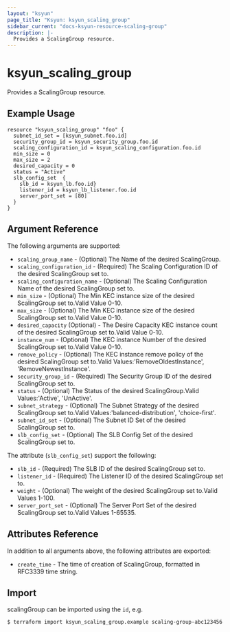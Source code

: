 ```yaml
---
layout: "ksyun"
page_title: "Ksyun: ksyun_scaling_group"
sidebar_current: "docs-ksyun-resource-scaling-group"
description: |-
  Provides a ScalingGroup resource.
---
```


# ksyun_scaling_group

Provides a ScalingGroup resource.

## Example Usage

```hcl
resource "ksyun_scaling_group" "foo" {
  subnet_id_set = [ksyun_subnet.foo.id]
  security_group_id = ksyun_security_group.foo.id
  scaling_configuration_id = ksyun_scaling_configuration.foo.id
  min_size = 0
  max_size = 2
  desired_capacity = 0
  status = "Active"
  slb_config_set  {
    slb_id = ksyun_lb.foo.id}
    listener_id = ksyun_lb_listener.foo.id
    server_port_set = [80]
  }
}
```

## Argument Reference

The following arguments are supported:

* `scaling_group_name` - (Optional) The Name of the desired ScalingGroup.
* `scaling_configuration_id` - (Required) The Scaling Configuration ID of the desired ScalingGroup set to.
* `scaling_configuration_name` - (Optional) The Scaling Configuration Name of the desired ScalingGroup set to.
* `min_size` - (Optional) The Min KEC instance size of the desired ScalingGroup set to.Valid Value 0-10.
* `max_size` - (Optional) The Min KEC instance size of the desired ScalingGroup set to.Valid Value 0-10.
* `desired_capacity` (Optional) - The Desire Capacity KEC instance count of the desired ScalingGroup set to.Valid Value 0-10.
* `instance_num` - (Optional) The KEC instance Number of the desired ScalingGroup set to.Valid Value 0-10.
* `remove_policy` - (Optional) The KEC instance remove policy of the desired ScalingGroup set to.Valid Values:'RemoveOldestInstance', 'RemoveNewestInstance'.
* `security_group_id` - (Required) The Security Group ID of the desired ScalingGroup set to.
* `status` -  (Optional) The Status of the desired ScalingGroup.Valid Values:'Active', 'UnActive'.
* `subnet_strategy` - (Optional) The Subnet Strategy of the desired ScalingGroup set to.Valid Values:'balanced-distribution', 'choice-first'.
* `subnet_id_set` - (Optional) The Subnet ID Set of the desired ScalingGroup set to.
* `slb_config_set` - (Optional) The SLB Config Set of the desired ScalingGroup set to.

The attribute (`slb_config_set`) support the following:

* `slb_id` - (Required) The SLB ID of the desired ScalingGroup set to.
* `listener_id` - (Required) The Listener ID of the desired ScalingGroup set to.
* `weight` - (Optional) The weight of the desired ScalingGroup set to.Valid Values 1-100.
* `server_port_set` - (Optional) The Server Port Set of the desired ScalingGroup set to.Valid Values 1-65535.

## Attributes Reference

In addition to all arguments above, the following attributes are exported:

* `create_time` - The time of creation of ScalingGroup, formatted in RFC3339 time string.

## Import

scalingGroup can be imported using the `id`, e.g.

```
$ terraform import ksyun_scaling_group.example scaling-group-abc123456
```